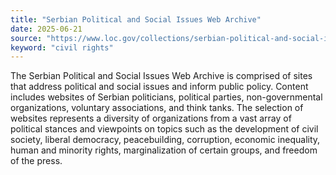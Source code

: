 ```yaml
---
title: "Serbian Political and Social Issues Web Archive"
date: 2025-06-21
source: "https://www.loc.gov/collections/serbian-political-and-social-issues-web-archive/about-this-collection/"
keyword: "civil rights"
---
```


The Serbian Political and Social Issues Web Archive is comprised of sites that address political and social issues and inform public policy. Content includes websites of Serbian politicians, political parties, non-governmental organizations, voluntary associations, and think tanks. The selection of websites represents a diversity of organizations from a vast array of political stances and viewpoints on topics such as the development of civil society, liberal democracy, peacebuilding, corruption, economic inequality, human and minority rights, marginalization of certain groups, and freedom of the press.

